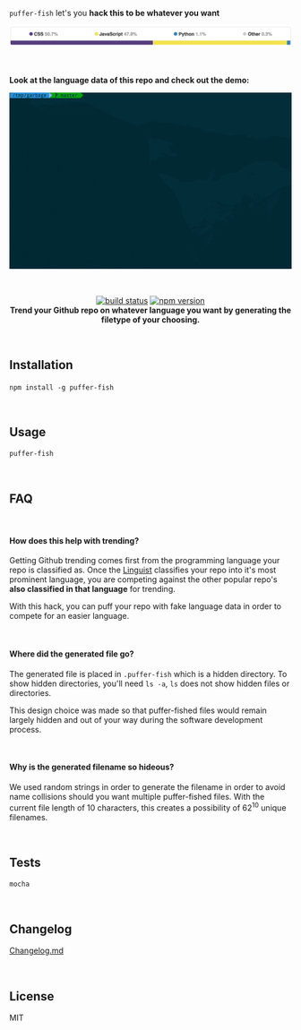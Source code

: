`puffer-fish` let's you <b>hack this to be whatever you want</b>

![screenshot](img/languageBar.png)

<br>
<br>
<b>Look at the language data of this repo and check out the demo:</b>

<p align="center">
  <a><img src="demo1.gif" title="Demo"/></a>
</p>

<br>

<p align="center">
  <a href="https://travis-ci.org/dawsonbotsford/puffer-fish"><img src="https://travis-ci.org/dawsonbotsford/puffer-fish.svg?branch=master" alt="build status" height="22"></a>
  <a href="https://badge.fury.io/js/puffer-fish"><img src="https://badge.fury.io/js/puffer-fish.svg" alt="npm version" height="22"></a>
  <br>
  <b>Trend your Github repo on whatever language you want by generating the filetype of your choosing.</b>
</p>

<br>

## Installation
`npm install -g puffer-fish`

<br>

## Usage
```shell
puffer-fish
```

<br>

## FAQ

<br>

#### How does this help with trending?
Getting Github trending comes first from the programming language your repo is classified as. Once the [Linguist](https://github.com/github/linguist) classifies your repo into it's most prominent language, you are competing against the other popular repo's <b>also classified in that language</b> for trending.

With this hack, you can puff your repo with fake language data in order to compete for an easier language.

<br>

#### Where did the generated file go?
The generated file is placed in `.puffer-fish` which is a hidden directory. To show hidden directories, you'll need `ls -a`, `ls` does not show hidden files or directories.

This design choice was made so that puffer-fished files would remain largely hidden and out of your way during the software development process.

<br>

#### Why is the generated filename so hideous?
We used random strings in order to generate the filename in order to avoid name collisions should you want multiple puffer-fished files. With the current file length of 10 characters, this creates a possibility of 62<sup>10</sup> unique filenames. 


<br>

## Tests
```shell
mocha
```

<br>

## Changelog
[Changelog.md](CHANGELOG.md)

<br>

## License
MIT
